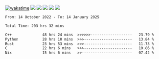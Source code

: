 [![wakatime](https://wakatime.com/badge/user/368879df-dc38-4b1a-86c4-8a2054a0e074.svg)](https://wakatime.com/@368879df-dc38-4b1a-86c4-8a2054a0e074)
<img src="https://img.shields.io/badge/Windows-0078D6?style=flat&logo=Windows&logoColor=white">
<img src="https://img.shields.io/badge/IntelliJ_IDEA-000000.svg?style=flat&logo=IntelliJ-IDEA&logoColor=white">
<img src="https://img.shields.io/badge/CLion-000000.svg?style=flat&logo=CLion&logoColor=white">
<img src="https://img.shields.io/badge/Visual_Studio_Code-007ACC?style=flat&logo=Visual-Studio-Code&logoColor=white">
<img src="https://img.shields.io/badge/Discord-5865F2?label=kano42&style=flat&logo=discord&logoColor=white">
<br>


<!--START_SECTION:waka-->

```txt
From: 14 October 2022 - To: 14 January 2025

Total Time: 203 hrs 32 mins

C++              48 hrs 24 mins  >>>>>>-------------------   23.79 %
Python           28 hrs 10 mins  >>>----------------------   13.84 %
Rust             23 hrs 53 mins  >>>----------------------   11.73 %
C                22 hrs 6 mins   >>>----------------------   10.86 %
Nix              15 hrs 6 mins   >>-----------------------   07.42 %
```

<!--END_SECTION:waka-->
